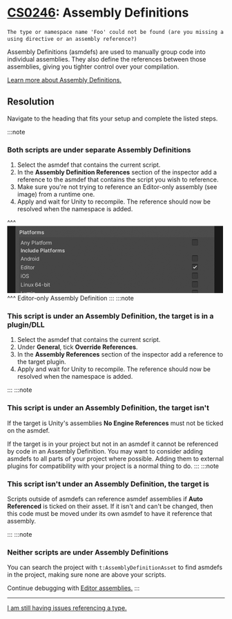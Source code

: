 # [CS0246](https://docs.microsoft.com/en-us/dotnet/csharp/language-reference/compiler-messages/cs0246): Assembly Definitions

```
The type or namespace name 'Foo' could not be found (are you missing a using directive or an assembly reference?)
```


Assembly Definitions (asmdefs) are used to manually group code into individual assemblies.
They also define the references between those assemblies, giving you tighter control over your compilation.

[Learn more about Assembly Definitions.](https://learn.unity.com/tutorial/working-with-assembly-definitions)

## Resolution
Navigate to the heading that fits your setup and complete the listed steps.

:::note
### Both scripts are under separate Assembly Definitions
1. Select the asmdef that contains the current script.
1. In the **Assembly Definition References** section of the inspector add a reference to the asmdef that contains the script you wish to reference.
1. Make sure you're not trying to reference an Editor-only assembly (see image) from a runtime one.
1. Apply and wait for Unity to recompile.
   The reference should now be resolved when the namespace is added.

^^^
![Editor Assembly Definition](../Building/editor-asmdef.png)
^^^ Editor-only Assembly Definition
:::
:::note
### This script is under an Assembly Definition, the target is in a plugin/DLL
1. Select the asmdef that contains the current script.
1. Under **General**, tick **Override References**.
1. In the **Assembly References** section of the inspector add a reference to the target plugin.
1. Apply and wait for Unity to recompile.
   The reference should now be resolved when the namespace is added.

:::
:::note
### This script is under an Assembly Definition, the target isn't
If the target is Unity's assemblies **No Engine References** must not be ticked on the asmdef.

If the target is in your project but not in an asmdef it cannot be referenced by code in an Assembly Definition.
You may want to consider adding asmdefs to all parts of your project where possible. Adding them to external plugins for compatibility with your project is a normal thing to do.
:::
:::note
### This script isn't under an Assembly Definition, the target is
Scripts outside of asmdefs can reference asmdef assemblies if **Auto Referenced** is ticked on their asset.
If it isn't and can't be changed, then this code must be moved under its own asmdef to have it reference that assembly.

:::
:::note
### Neither scripts are under Assembly Definitions
You can search the project with `t:AssemblyDefinitionAsset` to find asmdefs in the project, making sure none are above your scripts.

Continue debugging with [Editor assemblies.](CS0246%20Editor%20Assemblies.md)
:::

---

[I am still having issues referencing a type.](CS0246%20Other%20Considerations.md)
